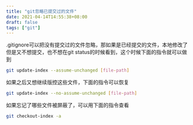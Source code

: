 ```yaml
---
title: "git忽略已提交过的文件"
date: 2021-04-14T14:55:38+08:00
draft: false
tags: ["git"]
---
```


.gitignore可以把没有提交过的文件忽略，那如果是已经提交的文件，本地修改了但是又不想提交，也不想在git status的时候看到，这个时候下面的指令就可以做到

```bash
git update-index --assume-unchanged [file-path]
```

如果之后又想继续版控这些文件，下面的指令可以恢复

<!--more-->

```bash
git update-index --no-assume-unchanged [file-path]
```

如果忘记了哪些文件被屏蔽了，可以用下面的指令查看

```bash
git checkout-index -a
```
